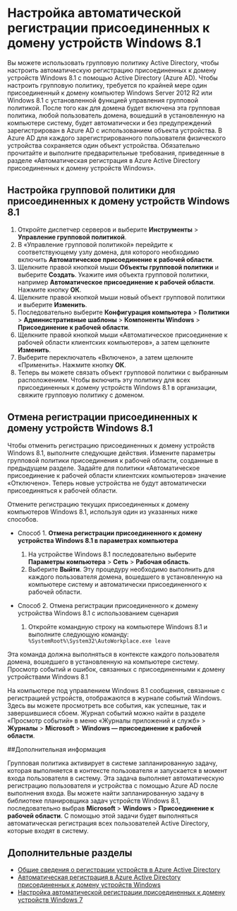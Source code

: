 <properties
	pageTitle="Настройка автоматической регистрации присоединенных к домену устройств Windows 8.1 | Microsoft Azure"
	description="Шаги настройки групповой политики для автоматической регистрации присоединенных к домену устройств Windows 8.1 в Azure AD."
	services="active-directory"
	documentationCenter=""
	authors="femila"
	manager="stevenpo"
	editor=""/>

<tags
	ms.service="active-directory"
	ms.workload="identity"
	ms.tgt_pltfrm="na"
	ms.devlang="na"
	ms.topic="article"
	ms.date="11/24/2015"
	ms.author="femila"/>

# Настройка автоматической регистрации присоединенных к домену устройств Windows 8.1

Вы можете использовать групповую политику Active Directory, чтобы настроить автоматическую регистрацию присоединенных к домену устройств Windows 8.1 с помощью Active Directory (Azure AD). Чтобы настроить групповую политику, требуется по крайней мере один присоединенный к домену компьютер Windows Server 2012 R2 или Windows 8.1 с установленной функцией управления групповой политикой. После того как для домена будет включена эта групповая политика, любой пользователь домена, вошедший в установленную на компьютере систему, будет автоматически и без предупреждений зарегистрирован в Azure AD с использованием объекта устройства. В Azure AD для каждого зарегистрированного пользователя физического устройства сохраняется один объект устройства. Обязательно прочитайте и выполните предварительные требования, приведенные в разделе «Автоматическая регистрация в Azure Active Directory присоединенных к домену устройств Windows».

## Настройка групповой политики для присоединенных к домену устройств Windows 8.1

1. Откройте диспетчер серверов и выберите **Инструменты** > **Управление групповой политикой**.
2. В «Управление групповой политикой» перейдите к соответствующему узлу домена, для которого необходимо включить **Автоматическое присоединение к рабочей области**.
3. Щелкните правой кнопкой мыши **Объекты групповой политики** и выберите **Создать**. Укажите имя объекта групповой политики, например **Автоматическое присоединение к рабочей области**. Нажмите кнопку **ОК**.
4. Щелкните правой кнопкой мыши новый объект групповой политики и выберите **Изменить**.
5. Последовательно выберите **Конфигурация компьютера** > **Политики** > **Административные шаблоны** > **Компоненты Windows** > **Присоединение к рабочей области**.
6. Щелкните правой кнопкой мыши «Автоматическое присоединение к рабочей области клиентских компьютеров», а затем щелкните **Изменить**.
7. Выберите переключатель «Включено», а затем щелкните «Применить». Нажмите кнопку **ОК**.
8. Теперь вы можете связать объект групповой политики с выбранным расположением. Чтобы включить эту политику для всех присоединенных к домену устройств Windows 8.1 в организации, свяжите групповую политику с доменом.

## Отмена регистрации присоединенных к домену устройств Windows 8.1

Чтобы отменить регистрацию присоединенных к домену устройств Windows 8.1, выполните следующие действия. Измените параметры групповой политики присоединения к рабочей области, созданные в предыдущем разделе. Задайте для политики «Автоматическое присоединение к рабочей области клиентских компьютеров» значение «Отключено». Теперь новые устройства не будут автоматически присоединяться к рабочей области.

Отмените регистрацию текущих присоединенных к домену компьютеров Windows 8.1, используя один из указанных ниже способов.

* Способ 1. **Отмена регистрации присоединенного к домену устройства Windows 8.1 в параметрах компьютера**
  1. На устройстве Windows 8.1 последовательно выберите **Параметры компьютера** > **Сеть** > **Рабочая область**.
  2. Выберите **Выйти**. Эту процедуру необходимо выполнить для каждого пользователя домена, вошедшего в установленную на компьютере систему и автоматически присоединенного к рабочей области.

* Способ 2. Отмена регистрации присоединенного к домену устройства Windows 8.1 с использованием сценария
  	1. Откройте командную строку на компьютере Windows 8.1 и выполните следующую команду: ` %SystemRoot%\System32\AutoWorkplace.exe leave`
   
Эта команда должна выполняться в контексте каждого пользователя домена, вошедшего в установленную на компьютере систему. Просмотр событий и ошибок, связанных с присоединенными к домену устройствами Windows 8.1

На компьютере под управлением Windows 8.1 сообщения, связанные с регистрацией устройств, отображаются в журнале событий Windows. Здесь вы можете просмотреть все события, как успешные, так и завершившиеся сбоем. Журнал событий можно найти в разделе «Просмотр событий» в меню «Журналы приложений и служб» > **Журналы** > **Microsoft** > **Windows — присоединение к рабочей области**.

##Дополнительная информация

Групповая политика активирует в системе запланированную задачу, которая выполняется в контексте пользователя и запускается в момент входа пользователя в систему. Эта задача выполняет автоматическую регистрацию пользователя и устройства с помощью Azure AD после выполнения входа. Вы можете найти запланированную задачу в библиотеке планировщика задач устройств Windows 8.1, последовательно выбрав **Microsoft** > **Windows** > **Присоединение к рабочей области**. С помощью этой задачи будет выполняться автоматическая регистрация всех пользователей Active Directory, которые входят в систему.

## Дополнительные разделы
- [Общие сведения о регистрации устройств в Azure Active Directory](active-directory-conditional-access-device-registration-overview.md)
- [Автоматическая регистрация в Azure Active Directory присоединенных к домену устройств Windows](active-directory-conditional-access-automatic-device-registration.md)
- [Настройка автоматической регистрации присоединенных к домену устройств Windows 7](active-directory-conditional-access-automatic-device-registration-windows7.md)

<!---HONumber=AcomDC_1125_2015-->